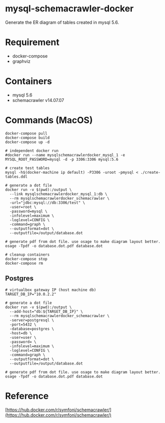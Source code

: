 # mysql-schemacrawler-docker

Generate the ER diagram of tables created in mysql 5.6.

# Requirement

* docker-compose
* graphviz

# Containers

* mysql 5.6
* schemacrawler v14.07.07

# Commands (MacOS) 

```
docker-compose pull
docker-compose build
docker-compose up -d

# independent docker run 
#docker run --name mysqlschemacrawlerdocker_mysql_1 -e MYSQL_ROOT_PASSWORD=mysql -d -p 3306:3306 mysql:5.6

# create test tables
mysql -h$(docker-machine ip default) -P3306 -uroot -pmysql < ./create-tables.ddl

# generate a dot file
docker run -v $(pwd):/output \
  --link mysqlschemacrawlerdocker_mysql_1:db \
  --rm mysqlschemacrawlerdocker_schemacrawler \
  -url="jdbc:mysql://db:3306/test" \
  -user=root \
  -password=mysql \
  -infolevel=maximum \
  -loglevel=CONFIG \
  -command=graph \
  --outputformat=dot \
  --outputfile=/output/database.dot

# generate pdf from dot file. use osage to make diagram layout better.
osage -Tpdf -o database.dot.pdf database.dot

# cleanup containers
docker-compose stop
docker-compose rm
```

## Postgres

```
# virtualbox gateway IP (host machine db)
TARGET_DB_IP="10.0.2.2" 

# generate a dot file
docker run -v $(pwd):/output \
  --add-host="db:${TARGET_DB_IP}" \
  --rm mysqlschemacrawlerdocker_schemacrawler \
  -server=postgresql \
  -port=5432 \
  -database=postgres \
  -host=db \
  -user=user \
  -password= \
  -infolevel=maximum \
  -loglevel=CONFIG \
  -command=graph \
  --outputformat=dot \
  --outputfile=/output/database.dot

# generate pdf from dot file. use osage to make diagram layout better.
osage -Tpdf -o database.dot.pdf database.dot
```

# Reference

[https://hub.docker.com/r/symfoni/schemacrawler/](https://hub.docker.com/r/symfoni/schemacrawler/)


